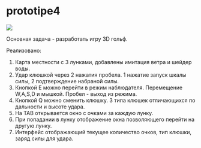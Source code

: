 # prototipe4

![](https://media.giphy.com/media/qn5AAHUgwkgMCwGkG6/giphy.gif)<br />

Основная задача - разработать игру 3D гольф.

Реализовано:
1. Карта местности с 3 лунками, добавлены имитация ветра и шейдер воды.
2. Удар клюшкой через 2 нажатия пробела. 1 нажатие запуск шкалы силы, 2 подтверждение набраной силы.
3. Кнопкой E можно перейти в режим наблюдателя. Перемещение W,A,S,D и мышкой. Пробел - выход из режима.
4. Кнопкой Q можно сменить клюшку. 3 типа клюшек отличающихся по дальности и высоте удара.
6. На TAB открывается окно с очками за каждую лунку.
7. При попадании в лунку отображение окна позволяющего перейти на другую лунку.
8. Интерфейс отображающий текущее количество очков, тип клюшки, заряд силы для удара.
